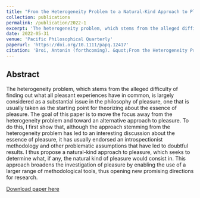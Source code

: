 ```yaml
---
title: "From the Heterogeneity Problem to a Natural-Kind Approach to Pleasure"
collection: publications
permalink: /publication/2022-1
excerpt: 'The heterogeneity problem, which stems from the alleged difficulty of finding out what all pleasant experiences have in common, is largely considered as a substantial issue in the philosophy of pleasure, one that is usually taken as the starting point for theorizing about the essence of pleasure. The goal of this paper is to move the focus away from the heterogeneity problem and toward an alternative approach to pleasure. To do this, I first show that, although the approach stemming from the heterogeneity problem has led to an interesting discussion about the essence of pleasure, it has usually endorsed an introspectionist methodology and other problematic assumptions that have led to doubtful results. I thus propose a natural-kind approach to pleasure, which seeks to determine what, if any, the natural kind of pleasure would consist in. This approach broadens the investigation of pleasure by enabling the use of a larger range of methodological tools, thus opening new promising directions for research.'
date: 2022-05-31
venue: 'Pacific Philosophical Quarterly'
paperurl: 'https://doi.org/10.1111/papq.12417'
citation: 'Broi, Antonin (forthcoming). &quot;From the Heterogeneity Problem to a Natural-Kind Approach to Pleasure&quot;. <i>Pacific Philosophical Quarterly</i>.'
---
```

<h2>Abstract</h2>
The heterogeneity problem, which stems from the alleged difficulty of finding out what all pleasant experiences have in common, is largely considered as a substantial issue in the philosophy of pleasure, one that is usually taken as the starting point for theorizing about the essence of pleasure. The goal of this paper is to move the focus away from the heterogeneity problem and toward an alternative approach to pleasure. To do this, I first show that, although the approach stemming from the heterogeneity problem has led to an interesting discussion about the essence of pleasure, it has usually endorsed an introspectionist methodology and other problematic assumptions that have led to doubtful results. I thus propose a natural-kind approach to pleasure, which seeks to determine what, if any, the natural kind of pleasure would consist in. This approach broadens the investigation of pleasure by enabling the use of a larger range of methodological tools, thus opening new promising directions for research.

[Download paper here](https://philpapers.org/archive/BROFTH-2.pdf)
